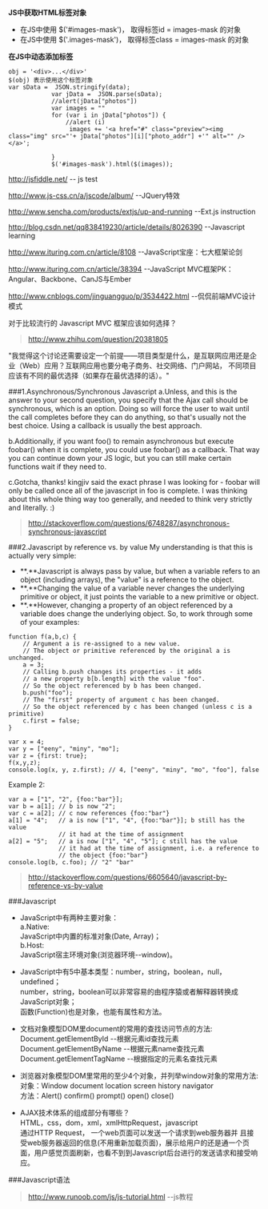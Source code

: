 **JS中获取HTML标签对象**  
* 在JS中使用 $('#images-mask')， 取得标签id    = images-mask 的对象  
* 在JS中使用 $('.images-mask')， 取得标签class = images-mask 的对象  

**在JS中动态添加标签**  
```
obj = '<div>...</div>'
$(obj) 表示使用这个标签对象  
var sData =  JSON.stringify(data);
            var jData =  JSON.parse(sData);
            //alert(jData["photos"])
            var images = ""
            for (var i in jData["photos"]) {
                //alert (i)
                 images += '<a href="#" class="preview"><img class="img" src="'+ jData["photos"][i]["photo_addr"] +'" alt="" /></a>';

            }
            $('#images-mask').html($(images));
```


http://jsfiddle.net/  -- js test

http://www.js-css.cn/a/jscode/album/    --JQuery特效

http://www.sencha.com/products/extjs/up-and-running  --Ext.js instruction  

http://blog.csdn.net/qq838419230/article/details/8026390  --Javascript learning  

http://www.ituring.com.cn/article/8108               --JavaScript宝座：七大框架论剑  

http://www.ituring.com.cn/article/38394              --JavaScript MVC框架PK：Angular、Backbone、CanJS与Ember  

http://www.cnblogs.com/jinguangguo/p/3534422.html    --侃侃前端MVC设计模式

对于比较流行的 Javascript MVC 框架应该如何选择？
> http://www.zhihu.com/question/20381805

"我觉得这个讨论还需要设定一个前提——项目类型是什么，是互联网应用还是企业（Web）应用？互联网应用也要分电子商务、社交网络、门户网站，
不同项目应该有不同的最优选择（如果存在最优选择的话）。"


###1.Asynchronous/Synchronous Javascript
a.Unless, and this is the answer to your second question, you specify that the Ajax call should be synchronous, which is an option. Doing so will force the user to wait until the call completes before they can do anything, so that's usually not the best choice. Using a callback is usually the best approach.

b.Additionally, if you want foo() to remain asynchronous but execute foobar() when it is complete, you could use foobar() as a callback. That way you can continue down your JS logic, but you can still make certain functions wait if they need to.
  	 	
c.Gotcha, thanks! kingjiv said the exact phrase I was looking for - foobar will only be called once all of the javascript in foo is complete. I was thinking about this whole thing way too generally, and needed to think very strictly and literally. :)

> http://stackoverflow.com/questions/6748287/asynchronous-synchronous-javascript


###2.Javascript by reference vs. by value
My understanding is that this is actually very simple:

- **.**Javascript is always pass by value, but when a variable refers to an object (including arrays), the "value" is a reference to the object.
- **.**Changing the value of a variable never changes the underlying primitive or object, it just points the variable to a new primitive or object.
- **.**However, changing a property of an object referenced by a variable does change the underlying object.
So, to work through some of your examples:
```
function f(a,b,c) {
    // Argument a is re-assigned to a new value.
    // The object or primitive referenced by the original a is unchanged.
    a = 3;
    // Calling b.push changes its properties - it adds
    // a new property b[b.length] with the value "foo".
    // So the object referenced by b has been changed.
    b.push("foo");
    // The "first" property of argument c has been changed.
    // So the object referenced by c has been changed (unless c is a primitive)
    c.first = false;
}

var x = 4;
var y = ["eeny", "miny", "mo"];
var z = {first: true};
f(x,y,z);
console.log(x, y, z.first); // 4, ["eeny", "miny", "mo", "foo"], false
```
Example 2:

```
var a = ["1", "2", {foo:"bar"}];
var b = a[1]; // b is now "2";
var c = a[2]; // c now references {foo:"bar"}
a[1] = "4";   // a is now ["1", "4", {foo:"bar"}]; b still has the value
              // it had at the time of assignment
a[2] = "5";   // a is now ["1", "4", "5"]; c still has the value
              // it had at the time of assignment, i.e. a reference to
              // the object {foo:"bar"}
console.log(b, c.foo); // "2" "bar"
```
> http://stackoverflow.com/questions/6605640/javascript-by-reference-vs-by-value


###Javascript
* JavaScript中有两种主要对象：  
 a.Native:  
     JavaScript中内置的标准对象(Date, Array)；   
 b.Host:  
     JavaScript宿主环境对象(浏览器环境--window)。  
     
       
* JavaScript中有5中基本类型：number，string，boolean，null，undefined；   
number，string，boolean可以非常容易的由程序猿或者解释器转换成JavaScript对象；  
函数(Function)也是对象，也能有属性和方法。 


* 文档对象模型DOM里document的常用的查找访问节点的方法:    
Document.getElementById    --根据元素id查找元素   
Document.getElementByName  --根据元素name查找元素   
Document.getElementTagName --根据指定的元素名查找元素  


* 浏览器对象模型DOM里常用的至少4个对象，并列举window对象的常用方法:    
对象：Window  document  location  screen  history  navigator     
方法：Alert()  confirm()  prompt()  open()  close()  


* AJAX技术体系的组成部分有哪些？  
HTML，css，dom，xml，xmlHttpRequest，javascript    
通过HTTP Request， 一个web页面可以发送一个请求到web服务器并
且接受web服务器返回的信息(不用重新加载页面)，展示给用户的还是通一个页面，用户感觉页面刷新，也看不到到Javascript后台进行的发送请求和接受响应。   

###Javascript语法   

> http://www.runoob.com/js/js-tutorial.html    --js教程  
